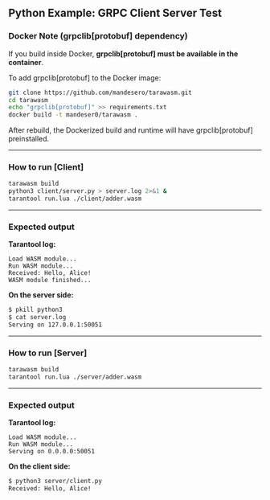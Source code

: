 ## Python Example: GRPC Client Server Test

### Docker Note (grpclib[protobuf] dependency)

If you build inside Docker, **grpclib[protobuf] must be available in the container**.

To add grpclib[protobuf] to the Docker image:

```bash
git clone https://github.com/mandesero/tarawasm.git
cd tarawasm
echo "grpclib[protobuf]" >> requirements.txt
docker build -t mandeser0/tarawasm .
```

After rebuild, the Dockerized build and runtime will have grpclib[protobuf] preinstalled.

---

### How to run [Client]

```bash
tarawasm build
python3 client/server.py > server.log 2>&1 &
tarantool run.lua ./client/adder.wasm
```

---

### Expected output

**Tarantool log:**

```
Load WASM module...
Run WASM module...
Received: Hello, Alice!
WASM module finished...
```

**On the server side:**

```bash
$ pkill python3
$ cat server.log
Serving on 127.0.0.1:50051
```

---

### How to run [Server]

```bash
tarawasm build
tarantool run.lua ./server/adder.wasm
```

---

### Expected output

**Tarantool log:**

```
Load WASM module...
Run WASM module...
Serving on 0.0.0.0:50051
```

**On the client side:**

```bash
$ python3 server/client.py
Received: Hello, Alice!
```
